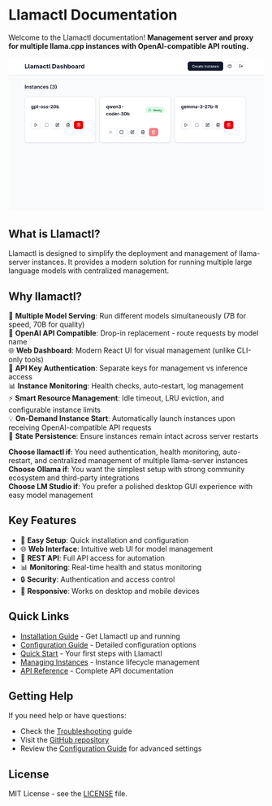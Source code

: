 # Llamactl Documentation

Welcome to the Llamactl documentation! **Management server and proxy for multiple llama.cpp instances with OpenAI-compatible API routing.**

![Dashboard Screenshot](images/screenshot.png)

## What is Llamactl?

Llamactl is designed to simplify the deployment and management of llama-server instances. It provides a modern solution for running multiple large language models with centralized management.

## Why llamactl?

🚀 **Multiple Model Serving**: Run different models simultaneously (7B for speed, 70B for quality)  
🔗 **OpenAI API Compatible**: Drop-in replacement - route requests by model name  
🌐 **Web Dashboard**: Modern React UI for visual management (unlike CLI-only tools)  
🔐 **API Key Authentication**: Separate keys for management vs inference access  
📊 **Instance Monitoring**: Health checks, auto-restart, log management  
⚡ **Smart Resource Management**: Idle timeout, LRU eviction, and configurable instance limits  
💡 **On-Demand Instance Start**: Automatically launch instances upon receiving OpenAI-compatible API requests  
💾 **State Persistence**: Ensure instances remain intact across server restarts  

**Choose llamactl if**: You need authentication, health monitoring, auto-restart, and centralized management of multiple llama-server instances  
**Choose Ollama if**: You want the simplest setup with strong community ecosystem and third-party integrations  
**Choose LM Studio if**: You prefer a polished desktop GUI experience with easy model management

## Key Features

- 🚀 **Easy Setup**: Quick installation and configuration
- 🌐 **Web Interface**: Intuitive web UI for model management
- 🔧 **REST API**: Full API access for automation
- 📊 **Monitoring**: Real-time health and status monitoring
- 🔒 **Security**: Authentication and access control
- 📱 **Responsive**: Works on desktop and mobile devices

## Quick Links

- [Installation Guide](getting-started/installation.md) - Get Llamactl up and running
- [Configuration Guide](getting-started/configuration.md) - Detailed configuration options
- [Quick Start](getting-started/quick-start.md) - Your first steps with Llamactl
- [Managing Instances](user-guide/managing-instances.md) - Instance lifecycle management
- [API Reference](user-guide/api-reference.md) - Complete API documentation


## Getting Help

If you need help or have questions:

- Check the [Troubleshooting](user-guide/troubleshooting.md) guide
- Visit the [GitHub repository](https://github.com/lordmathis/llamactl)
- Review the [Configuration Guide](getting-started/configuration.md) for advanced settings

## License

MIT License - see the [LICENSE](https://github.com/lordmathis/llamactl/blob/main/LICENSE) file.
